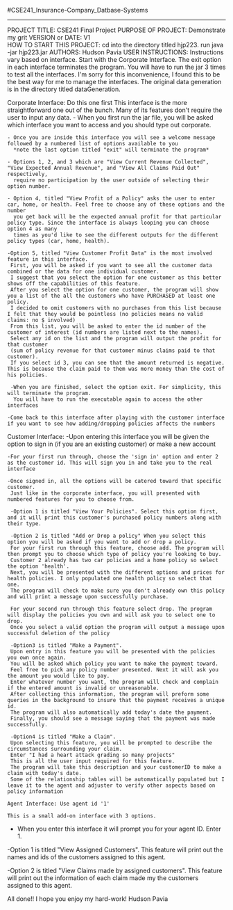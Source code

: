 #CSE241_Insurance-Company_Datbase-Systems

----------------------------------

PROJECT TITLE: CSE241 Final Project
PURPOSE OF PROJECT: Demonstrate my grit
VERSION or DATE:    V1    
HOW TO START THIS PROJECT:  cd into the directory titled hjp223. run java -jar hjp223.jar
AUTHORS:    Hudson Pavia
USER INSTRUCTIONS: Instructions vary based on interface. Start with the Corporate Interface. The exit option in each interface terminates the program.
 You will have to run the jar 3 times to test all the interfaces. I'm sorry for this inconvenience, I found this to be the best way for me to manage the interfaces. The original data generation is in the directory titled dataGeneration.

Corporate Interface:    Do this one first
    This interface is the more straightforward one out of the bunch. Many of its features don't require the user to input any data.
    - When you first run the jar file, you will be asked which interface you want to access and you should type out corporate.

    - Once you are inside this interface you will see a welcome message followed by a numbered list of options available to you
      *note the last option titled "exit" will terminate the program*

    - Options 1, 2, and 3 which are "View Current Revenue Collected", "View Expected Annual Revenue", and "View All Claims Paid Out" respectively,
      require no participation by the user outside of selecting their option number.

    - Option 4, titled "View Profit of a Policy" asks the user to enter car, home, or health. Feel free to choose any of these options and the number
      you get back will be the expected annual profit for that particular policy type. Since the interface is always looping you can choose option 4 as many
      times as you'd like to see the different outputs for the different policy types (car, home, health).

    -Option 5, titled "View Customer Profit Data" is the most involved feature in this interface.
     First, you will be asked if you want to see all the customer data combined or the data for one individual customer.
     I suggest that you select the option for one customer as this better shows off the capabilities of this feature.
     After you select the option for one customer, the program will show you a list of the all the customers who have PURCHASED at least one policy.
     I decided to omit customers with no purchases from this list because I felt that they would be pointless (no policies means no valid claims: no $ involved)
     From this list, you will be asked to enter the id number of the customer of interest (id numbers are listed next to the names).
     Select any id on the list and the program will output the profit for that customer 
     (sum of policy revenue for that customer minus claims paid to that customer).
     If you select id 3, you can see that the amount returned is negative. This is because the claim paid to them was more money than the cost of his policies.

     -When you are finished, select the option exit. For simplicity, this will terminate the program. 
      You will have to run the executable again to access the other interfaces

    -Come back to this interface after playing with the customer interface if you want to see how adding/dropping policies affects the numbers

Customer Interface:
    -Upon entering this interface you will be given the option to sign in (if you are an existing customer) or make a new account

    -For your first run through, choose the 'sign in' option and enter 2 as the customer id. This will sign you in and take you to the real interface

    -Once signed in, all the options will be catered toward that specific customer. 
     Just like in the corporate interface, you will presented with numbered features for you to choose from.

     -Option 1 is titled "View Your Policies". Select this option first, and it will print this customer's purchased policy numbers along with their type.

     -Option 2 is titled "Add or Drop a policy" When you select this option you will be asked if you want to add or drop a policy.
     For your first run through this feature, choose add. The program will then prompt you to choose which type of policy you're looking to buy.
     Customer 2 already has two car policies and a home policy so select the option 'health'.
     Next, you will be presented with the different options and prices for health policies. I only populated one health policy so select that one.
     The program will check to make sure you don't already own this policy and will print a message upon successfully purchase.

     For your second run through this feature select drop. The program will display the policies you own and will ask you to select one to drop.
     Once you select a valid option the program will output a message upon successful deletion of the policy

     -Option3 is titled "Make a Payment". 
     Upon entry in this feature you will be presented with the policies you own once again.
     You will be asked which policy you want to make the payment toward.
     Feel free to pick any policy number presented. Next it will ask you the amount you would like to pay.
     Enter whatever number you want, the program will check and complain if the entered amount is invalid or unreasonable.
     After collecting this information, the program will preform some queries in the background to insure that the payment receives a unique id.
     The program will also automatically add today's date the payment.
     Finally, you should see a message saying that the payment was made successfully.

     -Option4 is titled "Make a Claim".
     Upon selecting this feature, you will be prompted to describe the circumstances surrounding your claim.
     Enter "I had a heart attack grading so many projects"
     This is all the user input required for this feature.
     The program will take this description and your customerID to make a claim with today's date.
     Some of the relationship tables will be automatically populated but I leave it to the agent and adjuster to verify other aspects based on policy information

    Agent Interface: Use agent id '1'

    This is a small add-on interface with 3 options.
   - When you enter this interface it will prompt you for your agent ID. Enter 1.

   -Option 1 is titled "View Assigned Customers". This feature will print out the names and ids of the customers assigned to this agent.

   -Option 2 is titled "View Claims made by assigned customers". This feature will print out the information of each claim made my the customers assigned to this agent.


All done!! I hope you enjoy my hard-work!
Hudson Pavia

